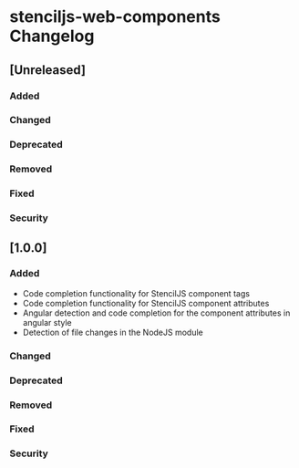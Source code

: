 <!-- Keep a Changelog guide -> https://keepachangelog.com -->

# stenciljs-web-components Changelog

## [Unreleased]
### Added

### Changed

### Deprecated

### Removed

### Fixed

### Security
## [1.0.0]
### Added
- Code completion functionality for StencilJS component tags
- Code completion functionality for StencilJS component attributes
- Angular detection and code completion for the component attributes in angular style
- Detection of file changes in the NodeJS module

### Changed

### Deprecated

### Removed

### Fixed

### Security
